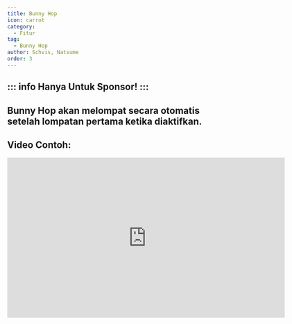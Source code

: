 ```yaml
---
title: Bunny Hop
icon: carrot
category:
  - Fitur
tag:
  - Bunny Hop
author: Schvis, Natsume
order: 3
---
```

::: info Hanya Untuk Sponsor!
:::
---
## Bunny Hop akan melompat secara otomatis setelah lompatan pertama ketika diaktifkan.

## Video Contoh:

<div class="iframe-container"><iframe width="640" height="369" src="https://www.youtube.com/embed/Gh2GX23E6dw?list=PL5eI1Tb64p56g27qfYk7VuFTz4FK6YrKa" title="Korepi - Bunnyhop (Sponsor)" frameborder="0" allow="accelerometer; autoplay; clipboard-write; encrypted-media; gyroscope; picture-in-picture; web-share" allowfullscreen></iframe></div>